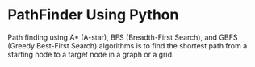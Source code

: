 # PathFinder Using Python
Path finding using  A* (A-star), BFS (Breadth-First Search), and GBFS (Greedy Best-First Search) algorithms is to find the shortest path from a starting node to a target node in a graph or a grid.
